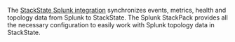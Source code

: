 The [StackState Splunk integration](https://l.stackstate.com/ui-splunk-stackpack) synchronizes events, metrics, health and topology data from Splunk to StackState. The Splunk StackPack provides all the necessary configuration to easily work with Splunk topology data in StackState.